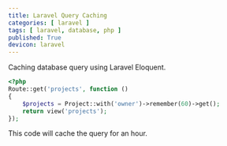 ```yaml
---
title: Laravel Query Caching
categories: [ laravel ]
tags: [ laravel, database, php ]
published: True
devicon: laravel
---
```


Caching database query using Laravel Eloquent.

```php
<?php
Route::get('projects', function ()
{
    $projects = Project::with('owner')->remember(60)->get();
    return view('projects');
});
```

This code will cache the query for an hour.